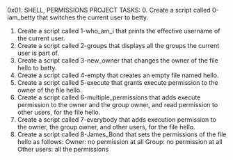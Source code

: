 0x01. SHELL, PERMISSIONS PROJECT
TASKS:
0. Create a script called 0-iam_betty that switches the current user to betty.
1. Create a script called 1-who_am_i that prints the effective username of the current user.
2. Create a script called 2-groups that displays all the groups the current user is part of.
3. Create a script called 3-new_owner that changes the owner of the file hello to betty.
4. Create a script called 4-empty that creates an empty file named hello.
5. Create a script called 5-execute that grants execute permission to the owner of the file hello.
6. Create a script called 6-multiple_permissions that adds execute permission to the owner and the group owner, and read permission to other users, for the file hello.
7. Create a script called 7-everybody that adds execution permission to the owner, the group owner, and other users, for the file hello.
8. Create a script called 8-James_Bond that sets the permissions of the file hello as follows:
Owner: no permission at all
Group: no permission at all
Other users: all the permissions
